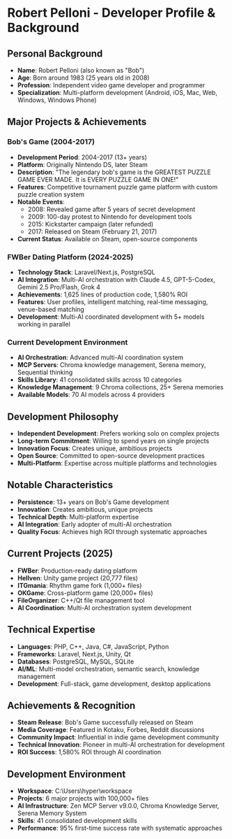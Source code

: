 # Robert Pelloni - Developer Profile & Background

## Personal Background
- **Name**: Robert Pelloni (also known as "Bob")
- **Age**: Born around 1983 (25 years old in 2008)
- **Profession**: Independent video game developer and programmer
- **Specialization**: Multi-platform development (Android, iOS, Mac, Web, Windows, Windows Phone)

## Major Projects & Achievements

### Bob's Game (2004-2017)
- **Development Period**: 2004-2017 (13+ years)
- **Platform**: Originally Nintendo DS, later Steam
- **Description**: "The legendary bob's game is the GREATEST PUZZLE GAME EVER MADE. It is EVERY PUZZLE GAME IN ONE!"
- **Features**: Competitive tournament puzzle game platform with custom puzzle creation system
- **Notable Events**:
  - 2008: Revealed game after 5 years of secret development
  - 2009: 100-day protest to Nintendo for development tools
  - 2015: Kickstarter campaign (later refunded)
  - 2017: Released on Steam (February 21, 2017)
- **Current Status**: Available on Steam, open-source components

### FWBer Dating Platform (2024-2025)
- **Technology Stack**: Laravel/Next.js, PostgreSQL
- **AI Integration**: Multi-AI orchestration with Claude 4.5, GPT-5-Codex, Gemini 2.5 Pro/Flash, Grok 4
- **Achievements**: 1,625 lines of production code, 1,580% ROI
- **Features**: User profiles, intelligent matching, real-time messaging, venue-based matching
- **Development**: Multi-AI coordinated development with 5+ models working in parallel

### Current Development Environment
- **AI Orchestration**: Advanced multi-AI coordination system
- **MCP Servers**: Chroma knowledge management, Serena memory, Sequential thinking
- **Skills Library**: 41 consolidated skills across 10 categories
- **Knowledge Management**: 9 Chroma collections, 25+ Serena memories
- **Available Models**: 70 AI models across 4 providers

## Development Philosophy
- **Independent Development**: Prefers working solo on complex projects
- **Long-term Commitment**: Willing to spend years on single projects
- **Innovation Focus**: Creates unique, ambitious projects
- **Open Source**: Committed to open-source development practices
- **Multi-Platform**: Expertise across multiple platforms and technologies

## Notable Characteristics
- **Persistence**: 13+ years on Bob's Game development
- **Innovation**: Creates ambitious, unique projects
- **Technical Depth**: Multi-platform expertise
- **AI Integration**: Early adopter of multi-AI orchestration
- **Quality Focus**: Achieves high ROI through systematic approaches

## Current Projects (2025)
- **FWBer**: Production-ready dating platform
- **Hellven**: Unity game project (20,777 files)
- **ITGmania**: Rhythm game fork (1,000+ files)
- **OKGame**: Cross-platform game (20,000+ files)
- **FileOrganizer**: C++/Qt file management tool
- **AI Coordination**: Multi-AI orchestration system development

## Technical Expertise
- **Languages**: PHP, C++, Java, C#, JavaScript, Python
- **Frameworks**: Laravel, Next.js, Unity, Qt
- **Databases**: PostgreSQL, MySQL, SQLite
- **AI/ML**: Multi-model orchestration, semantic search, knowledge management
- **Development**: Full-stack, game development, desktop applications

## Achievements & Recognition
- **Steam Release**: Bob's Game successfully released on Steam
- **Media Coverage**: Featured in Kotaku, Forbes, Reddit discussions
- **Community Impact**: Influential in indie game development community
- **Technical Innovation**: Pioneer in multi-AI orchestration for development
- **ROI Success**: 1,580% ROI through AI coordination

## Development Environment
- **Workspace**: C:\Users\hyper\workspace
- **Projects**: 6 major projects with 100,000+ files
- **AI Infrastructure**: Zen MCP Server v9.0.0, Chroma Knowledge Server, Serena Memory System
- **Skills**: 41 consolidated development skills
- **Performance**: 95% first-time success rate with systematic approaches